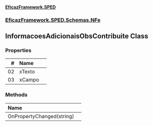 #### [EficazFramework.SPED](EficazFrameworkSPED.md 'EficazFramework SPED')
### [EficazFramework.SPED.Schemas.NFe](EficazFramework.SPED.Schemas.NFe.md 'EficazFramework.SPED.Schemas.NFe')

## InformacoesAdicionaisObsContribuite Class
### Properties

| # | Name | |
| ---: | :--- | :--- |
| 02 | xTexto |  |
| 03 | xCampo |  |
### Methods

| Name | |
| :--- | :--- |
| OnPropertyChanged(string) |  |

